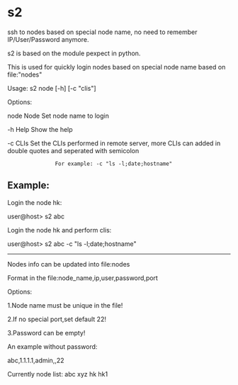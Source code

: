 # s2
ssh to nodes based on special node name, no need to remember IP/User/Password anymore.

s2 is based on the module pexpect in python.

This is used for quickly login nodes based on special node name based on file:"nodes"

Usage: s2 node [-h] [-c "clis"]

Options:

  node    Node     Set node name to login
  
  -h      Help     Show the help
  
  -c      CLIs     Set the CLIs performed in remote server, more CLIs can added in double quotes and seperated with semicolon
  
                   For example: -c "ls -l;date;hostname"  


Example:
-----------------------------------


  Login the node hk:
  
  user@host> s2 abc


  Login the node hk and perform clis:
  
  user@host> s2 abc -c "ls -l;date;hostname"


-----------------------------------

Nodes info can be updated into file:nodes

Format in the file:node_name,ip,user,password,port

Options:

1.Node name must be unique in the file!

2.If no special port,set default 22!

3.Password can be empty!

An example without password:

abc,1.1.1.1,admin,,22

Currently node list: abc xyz hk hk1 
